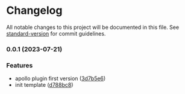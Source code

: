 # Changelog

All notable changes to this project will be documented in this file. See [standard-version](https://github.com/conventional-changelog/standard-version) for commit guidelines.

### 0.0.1 (2023-07-21)


### Features

* apollo plugin first version ([3d7b5e6](https://github.com/yunke-yunfly/yunfly-plugin-apollo/commit/3d7b5e6c90798d8b80e358652a0c2cd6b01c6ab5))
* init template ([d788bc8](https://github.com/yunke-yunfly/yunfly-plugin-apollo/commit/d788bc834bbacd43e67063657a0878398f224dfb))
